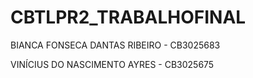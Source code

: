 # CBTLPR2_TRABALHOFINAL

BIANCA FONSECA DANTAS RIBEIRO - CB3025683 

VINÍCIUS DO NASCIMENTO AYRES - CB3025675
